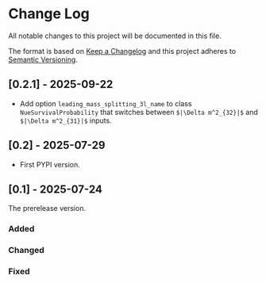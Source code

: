 # Change Log

All notable changes to this project will be documented in this file.

The format is based on [Keep a Changelog](http://keepachangelog.com/)
and this project adheres to [Semantic Versioning](http://semver.org/).

## [0.2.1] - 2025-09-22

- Add option `leading_mass_splitting_3l_name` to class `NueSurvivalProbability` that switches between `$|\Delta m^2_{32}|$` and `$|\Delta m^2_{31}|$` inputs.

## [0.2] - 2025-07-29

- First PYPI version.

## [0.1] - 2025-07-24

The prerelease version.

### Added

### Changed

### Fixed
